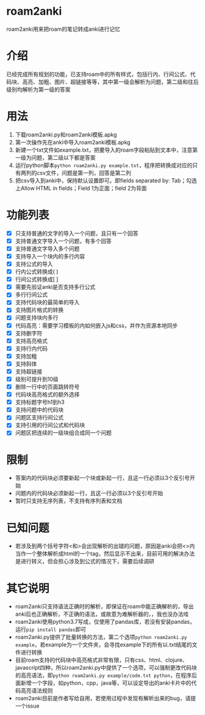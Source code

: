 # roam2anki
roam2anki用来把roam的笔记转成anki进行记忆

# 介绍
已经完成所有规划的功能，已支持roam中的所有样式，包括行内、行间公式、代码块、高亮、加粗、图片、超链接等等，其中第一级会解析为问题，第二级和往后级别均解析为第一级的答案

# 用法
1. 下载roam2anki.py和roam2anki模板.apkg
2. 第一次操作先在anki中导入roam2anki模板.apkg
3. 新建一个txt文件如example.txt，把要导入的roam字段粘贴到文本中，注意第一级为问题，第二级以下都是答案
4. 运行python脚本`python roam2anki.py example.txt`，程序把转换成对应的只有两列的csv文件，问题是第一列，回答是第二列
5. 把csv导入到anki中，保持默认设置即可。即fields separated by: Tab；勾选上Allow HTML in fields；Field 1为正面；field 2为背面

# 功能列表
* [x] 只支持普通的文字的导入一个问题，且只有一个回答
* [x] 支持普通文字导入一个问题，有多个回答
* [x] 支持普通文字导入多个问题
* [x] 支持导入一个块内的多行内容
* [x] 支持公式的导入
* [x] 行内公式转换成\( \)
* [x] 行间公式转换成\[ \]
* [x] 需要先验证anki是否支持多行公式
* [x] 多行行间公式
* [x] 支持代码块的最简单的导入
* [x] 支持图片格式的转换
* [x] 问题支持块内多行
* [x] 代码高亮：需要学习模板的内如何嵌入js和css，并作为资源本地同步
* [x] 支持删字符
* [x] 支持高亮格式
* [x] 支持行内代码
* [x] 支持加粗
* [x] 支持斜体
* [x] 支持超链接
* [x] 级别可提升到10级
* [x] 删除一行中的页面跳转符号
* [x] 代码块高亮格式的额外选择
* [x] 支持标题字号h1到h3
* [x] 支持问题中的代码块
* [x] 问题区支持行间公式
* [x] 支持引用的行间公式和代码块
* [x] 问题区把连续的一级块组合成同一个问题

# 限制
- 答案内的代码块必须要新起一个块或新起一行，且这一行必须以3个反引号开始
- 问题内的代码块必须新起一行，且这一行必须以3个反引号开始
- 暂时只支持无序列表，不支持有序列表和文档

# 已知问题
- 若涉及到两个括号字符<和>会出现解析的出错的问题，原因是anki会把<>内当作一个整体解析成html的一个tag，然后显示不出来，目前可用的解决办法是进行转义，但会担心涉及到公式的情况下，需要后续调研

# 其它说明
- roam2anki只支持语法正确时的解析，即保证在roam中能正确解析的，导出anki后也正确解析，不正确的语法，或故意为难解析器的，，我也没办法哇
- roam2anki使用python3.7写成，仅使用了pandas库，若没有安装pandas，运行`pip install pandas`即可 
- roam2anki.py提供了批量转换的方法，第二个选项`python roam2anki.py example`，若example为一个文件夹，会寻找example下的所有以.txt结尾的文件进行转换
- 目前roam支持的代码块中高亮格式非常有限，只有css、html、clojure、javascript四种，所以roam2anki.py中提供了一个选项，可以强制更改代码块的高亮语法，即`python roam2anki.py example/code.txt python`，在程序后面新增一个字段，如python，cpp，java等，可以设定导出的anki卡片中的代码高亮语法规则
- roam2anki目前是作者写给自用，若使用过程中发现有解析出来的bug，请提一个issue
